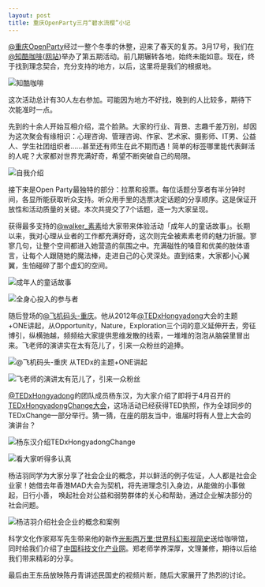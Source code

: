 ```yaml
---
layout: post
title: 重庆OpenParty三月“碧水流樱”小记
---
```

[@重庆OpenParty](http://weibo.com/cqop)经过一整个冬季的休整，迎来了春天的复苏。3月17号，我们在[@知酷咖啡](http://weibo.com/zhikucaffe)([网站](http://zeekoocafe.com))举办了第五期活动。前几期辗转各地，始终未能如意。现在，终于找到理念契合，充分支持的地方，以后，这里将是我们的根据地。

![知酷咖啡](http://pic.yupoo.com/merlinran/CIEyIlfH/medish.jpg "知酷咖啡")

这次活动总计有30人左右参加。可能因为地方不好找，晚到的人比较多，期待下次能准时一点。

先到的十余人开始互相介绍，混个脸熟。大家的行业、背景、志趣千差万别，却因为这次聚会有缘相识：心理咨询、管理咨询、作家、艺术家、摄影师、IT男、公益人、学生社团组织者……甚至还有师生在此不期而遇！简单的标签哪里能代表鲜活的人呢？大家都对世界充满好奇，希望不断突破自己的局限。

![自我介绍](http://ww4.sinaimg.cn/large/ab84dbacjw1e2ss4x3aifj.jpg "自我介绍")

接下来是Open Party最独特的部分：拉票和投票。每位话题分享者有半分钟时间，各显所能获取听众支持。听众用手里的选票决定话题的分享顺序。这是保证开放性和活动质量的关键。本次共提交了7个话题，逐一为大家呈现。

获得最多支持的[@walker\_素素](http://weibo.com/1411805935)给大家带来体验活动「成年人的童话故事」。长期以来，我对心理从业者的工作都充满好奇，这次则完全被素素老师的魅力折服。寥寥几句，让整个空间都进入她营造的氛围之中。充满磁性的嗓音和优美的肢体语言，让每个人跟随她的魔法棒，走进自己的心灵深处。直到结束，大家都小心翼翼，生怕碰碎了那个虚幻的空间。

![成年人的童话故事](http://ww2.sinaimg.cn/large/ab84dbacjw1e2ssncgntrj.jpg "成年人的童话故事")

![全身心投入的参与者](http://ww1.sinaimg.cn/large/ab84dbacjw1e2suzfcc6yj.jpg "全身心投入的参与者")

随后登场的[@飞机码头-重庆](http://www.weibo.com/bignoingod)。他从2012年[@TEDxHongyadong](http://www.weibo.com/TEDxHongyadong)大会的主题+ONE讲起，从Opportunity，Nature，Exploration三个词的意义延伸开去，旁征博引，纵横驰越，频频给大家提供思维发散的线索，一堆堆的泡泡从脑袋里冒出来。飞老师的演讲实在太有范儿了，引来一众粉丝的追捧。

![@飞机码头-重庆 从TEDx的主题+ONE讲起](http://pic.yupoo.com/merlinran/CIEyPGsO/medish.jpg "@飞机码头-重庆 从TEDx的主题+ONE讲起")

![飞老师的演讲太有范儿了，引来一众粉丝](http://pic.yupoo.com/merlinran/CIEyLLIh/medish.jpg "飞老师的演讲太有范儿了，引来一众粉丝")

[@TEDxHongyadong](http://www.weibo.com/TEDxHongyadong)的团队成员杨东汉，为大家介绍了即将于4月召开的[TEDxHongyadongChange大会](http://www.ted.com/tedx/events/8342)，这场活动已经获得TED执照，作为全球同步的TEDxChange一部分举行。猜一猜，在座的朋友当中，谁届时将有人登上大会的演讲台？

![杨东汉介绍TEDxHongyadongChange](http://pic.yupoo.com/merlinran/CIEyO9F3/medish.jpg "杨东汉介绍TEDxHongyadongChange")

![看大家听得多认真](http://pic.yupoo.com/merlinran/CIEySXPW/medish.jpg "看大家听得多认真")

杨洁羽同学为大家分享了社会企业的概念，并以鲜活的例子佐证，人人都是社会企业家！她借去年香港MAD大会为契机，将先进理念引入身边，从能做的小事做起，日行小善， 唤起社会对公益和弱势群体的关心和帮助，通过企业解决部分的社会问题。

![杨洁羽介绍社会企业的概念和案例](http://pic.yupoo.com/merlinran/CIEyWT1E/medish.jpg "杨洁羽介绍社会企业的概念和案例")

科学文化作家郑军先生带来他的新作[光影两万里:世界科幻影视简史](http://book.douban.com/subject/10544822/)送给咖啡馆，同时给我们介绍了[中国科技文化产业网](http://kejiwenhua.cn/)。郑老师学养深厚，文理兼修，期待以后给我们带来精彩的分享。

最后由王东岳放映陈丹青讲述民国史的视频片断，随后大家展开了热烈的讨论。
